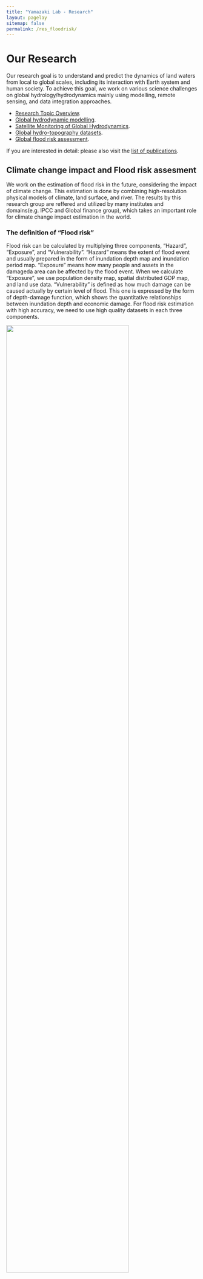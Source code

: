 ```yaml
---
title: "Yamazaki Lab - Research"
layout: pagelay
sitemap: false
permalink: /res_floodrisk/
---
```


# Our Research

Our research goal is to understand and predict the dynamics of land waters from local to global scales, including its interaction with Earth system and human society. To achieve this goal, we work on various science challenges on global hydrology/hydrodynamics mainly using modelling, remote sensing, and data integration approaches.

- [Research Topic Overview](../research/).
- [Global hydrodynamic modelling](../res_modelling/).
- [Satellite Monitoring of Global Hydrodynamics](../res_satellite/).
- [Global hydro-topography datasets](../res_topography/).
- [Global flood risk assessment](../res_floodrisk/).


If you are interested in detail: please also visit the [list of publications](../publications/).

## Climate change impact and Flood risk assesment

We work on the estimation of flood risk in the future, considering the impact of climate change. This estimation is done by combining high-resolution physical models of climate, land surface, and  river. The results by this research group are reffered and utilized by many institutes and domains(e.g. IPCC and Global finance group), which takes an important role for climate change impact estimation in the world.

### **The definition of “Flood risk”** 

Flood risk can be calculated by multiplying three components, “Hazard”, “Exposure”, and “Vulnerability”. “Hazard” means the extent of flood event and usually prepared in the form of inundation depth map and inundation period map. “Exposure” means how many people and assets in the damageda area can be affected by the flood event. When we calculate “Exposure”, we use population density map, spatial distributed GDP map, and land use data. “Vulnerability” is defined as how much damage can be caused actually by certain level of flood. This one is expressed by the form of depth-damage function, which shows the quantitative relationships between inundation depth and economic damage. For flood risk estimation with high accuracy, we need to use high quality datasets in each three components.

<img src="{{ site.url }}{{ site.baseurl }}/images/picture/res_floodrisk.jpg" width="80%"/>

Definition of flood risk.

<br>



### **Estimating Flood Risk in the future**

We work on developing and utilizing physical models of river flood for making the datasets of hazard in the future world. In the estimation of hazard, there are uncertainties to consider, caused by internal variability between climate models and uncertain future scenarios of global temperature change and social economic status. Therefore, in our research, we develop and implement the methogologies for estimating future hazard with considering how to understand and control those uncertainties.

For example, we calculated flood hazard with the usage of multiple AOGCM(Atmosphere–Ocean General Circulation Model) in CMIP6(Coupled Model Intercomparison Project) and CMIP5, under historical climate and future climate for different scenarios, and evaluated the variability of hazard in future scenarios.

- [Hirabayashi et al., 2021](https://www.nature.com/articles/s41598-021-83279-w)

<img src="{{ site.url }}{{ site.baseurl }}/images/picture/res_futureexposure.jpg" width="80%"/>

<br>

#### **Constructing Future Flood Hazard Map**

We also research the development of realistic hazard maps, which show inundation depthand area when flood magnitudes are exceeding the specific-year (e.g. 100 year) return period (Kimura et al., 2023). In this research, the methodologies for bias correction and generating future hazard map were compared and examined.

- [Kimura et al., 2023](https://hess.copernicus.org/articles/27/1627/2023/hess-27-1627-2023.html)

<img src="{{ site.url }}{{ site.baseurl }}/images/picture/res_hazardmap.jpg" width="80%"/>

<br>


### **Estimation of Flood Impact**

#### **Observed social impacts by flood from space** 

When evaluating and estimating social impact by flood, it is required to develop methodologies for each specific impact because the relationships between hazard and actual social impacts are various and complicated, that is, not east to quantify. The actual social impacts are highly affected by not only the features of flood events, but also social elements of the flooded area, such as flood protection level, recovery ability, and the structure of national economy. We work on this estimation by various methologies from observation-based methods to simulation-based methods.

For example, to understand the actual social impacts by the previous flood events, we use the Night Time Light(NTL) dataset in global, which is produced by satellite observation and shows the situation of human activity through light intensity.NTL can provide flood impact information on human activities for each event efficiently and simply. NTL provides detailed flood impact information about the affected location and duration, serious level as well as data availability during flooding period. The flood impact has spatial variability, indicating the pixel-scale information provided by NTL is valuable. Flood impact indices from NTL show how flooding affected each countries’ human daily life, including the effects by both flood events’ serious level and each countries’ defense ability.

<img src="{{ site.url }}{{ site.baseurl }}/images/picture/res_nightlight.jpg" width="80%"/>

<br>

#### **Economic Damage -Direct loss, business interruption loss, and supply chain loss-** 

Especially in aspects of “ecomnomic loss” estimation by flood, there are three types of economic loss by flood; “Direct damage”, “Business Interruption loss” and “Supply chain impact”. For estimating these economic loss, we need to investigate not only Hazard, explained above, but also Exposure dataset. In this lab, we calculate, collect and process many datasets and then consider how to combine and utilize those datasets for all the three types of economic loss estimation.
For example, as for “Direct loss” estimation, we combined the hazard, simulated by the models and methods explained above, with global spatial distributed GDP map as an Exposure. By combining these, we calculated the amount of assets that could be exposed to flood, described in the units of GDP.
For “Business interruption loss”, we estimated the amount of business interruption loss, which is caused by long lasting inundation, following after direct asset damages of flood(Taguchi et al., 2022). For calculating the effect of long lasting inundation, we collected the dataset of flood protection and simulated inundation periods considering flood protection level. The results showed that, in future scenario, some areas with low-gradient river, which are thought to be subject to long lasting inundation, could have numerous amounts of buisiness interruption loss, the extent of one parcent of whole country GDP.

- [Taguchi et al., 2022](https://www.mdpi.com/2073-4441/14/6/967)

<img src="{{ site.url }}{{ site.baseurl }}/images/picture/res_indirectDamage.jpg" width="80%"/>


We’re also working on “Supply chain impact” now. In this type of economic loss, we have to estimate flood economic loss of each economic sector, individually. For considering the sectoral difference, we need to improve “Exposure” datasets, like land use map and sectoral GDP dataset. We work on collecting and processing newly available exposure dataset and aim to estimate sectoral-classified economic loss. It will lead to better understanding the mechanism of impact of flood on global supply chain.

<img src="{{ site.url }}{{ site.baseurl }}/images/picture/res_GDPmap.jpg"  width="80%"/>


